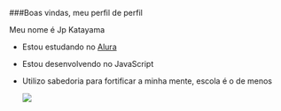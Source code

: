 ###Boas vindas, meu perfil de perfil

Meu nome é Jp Katayama

- Estou estudando no [Alura](https://www.alura.com.br)
- Estou desenvolvendo no JavaScript
- Utilizo sabedoria para fortificar a minha mente, escola é o de menos

  ![](https://media.tenor.com/UuEwdm1plLwAAAAC/spongebob-spongebob-squarepants.gif)
  
